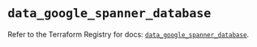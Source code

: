 # `data_google_spanner_database`

Refer to the Terraform Registry for docs: [`data_google_spanner_database`](https://registry.terraform.io/providers/hashicorp/google/6.28.0/docs/data-sources/spanner_database).

